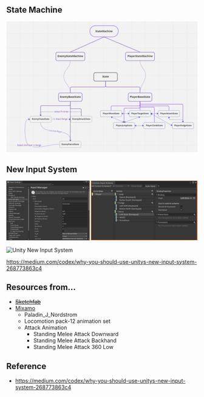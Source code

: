 ## State Machine
![States](./Assets/Art/Sample/statemachine-example.png)

## New Input System
![New Input System](./Assets/Art/Sample/newInput.png)

![Unity New Input System](https://docs.unity3d.com/Packages/com.unity.inputsystem@1.4/manual/images/MyGameActions.png)

https://medium.com/codex/why-you-should-use-unitys-new-input-system-268773863c4

## Resources from...
* ~~[Sketchfab](https://skfb.ly/ovEKG)~~
* [Mixamo](https://mixamo.com)
  * Paladin_J_Nordstrom
  * Locomotion pack-12 animation set
  * Attack Animation
    * Standing Melee Attack Downward
    * Standing Melee Attack Backhand
    * Standing Melee Attack 360 Low


## Reference
* https://medium.com/codex/why-you-should-use-unitys-new-input-system-268773863c4